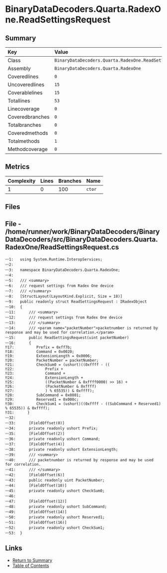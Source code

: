 ﻿# BinaryDataDecoders.Quarta.RadexOne.ReadSettingsRequest

## Summary

| Key             | Value                                                    |
| :-------------- | :------------------------------------------------------- |
| Class           | `BinaryDataDecoders.Quarta.RadexOne.ReadSettingsRequest` |
| Assembly        | `BinaryDataDecoders.Quarta.RadexOne`                     |
| Coveredlines    | `0`                                                      |
| Uncoveredlines  | `15`                                                     |
| Coverablelines  | `15`                                                     |
| Totallines      | `53`                                                     |
| Linecoverage    | `0`                                                      |
| Coveredbranches | `0`                                                      |
| Totalbranches   | `0`                                                      |
| Coveredmethods  | `0`                                                      |
| Totalmethods    | `1`                                                      |
| Methodcoverage  | `0`                                                      |

## Metrics

| Complexity | Lines | Branches | Name    |
| :--------- | :---- | :------- | :------ |
| 1          | 0     | 100      | `ctor`  |

## Files

## File - /home/runner/work/BinaryDataDecoders/BinaryDataDecoders/src/BinaryDataDecoders.Quarta.RadexOne/ReadSettingsRequest.cs

```CSharp
〰1:   using System.Runtime.InteropServices;
〰2:   
〰3:   namespace BinaryDataDecoders.Quarta.RadexOne;
〰4:   
〰5:   /// <summary>
〰6:   /// request settings from Radex One device
〰7:   /// </summary>
〰8:   [StructLayout(LayoutKind.Explicit, Size = 18)]
〰9:   public readonly struct ReadSettingsRequest : IRadexObject
〰10:  {
〰11:      /// <summary>
〰12:      /// request settings from Radex One device
〰13:      /// </summary>
〰14:      /// <param name="packetNumber">packetnumber is returned by response and may be used for correlation.</param>
〰15:      public ReadSettingsRequest(uint packetNumber)
〰16:      {
‼17:          Prefix = 0xff7b;
‼18:          Command = 0x0020;
‼19:          ExtensionLength = 0x0006;
‼20:          PacketNumber = packetNumber;
‼21:          CheckSum0 = (ushort)((0xffff - ((
‼22:              Prefix +
‼23:              Command +
‼24:              ExtensionLength +
‼25:              ((PacketNumber & 0xffff0000) >> 16) +
‼26:              (PacketNumber & 0xffff)
‼27:              ) % 65535)) & 0xffff);
‼28:          SubCommand = 0x0801;
‼29:          Reserved1 = 0x000c;
‼30:          CheckSum1 = (ushort)((0xffff - ((SubCommand + Reserved1) % 65535)) & 0xffff);
‼31:      }
〰32:  
〰33:      [FieldOffset(0)]
〰34:      private readonly ushort Prefix;
〰35:      [FieldOffset(2)]
〰36:      private readonly ushort Command;
〰37:      [FieldOffset(4)]
〰38:      private readonly ushort ExtensionLength;
〰39:      /// <summary>
〰40:      /// packetnumber is returned by response and may be used for correlation.
〰41:      /// </summary>
〰42:      [FieldOffset(6)]
〰43:      public readonly uint PacketNumber;
〰44:      [FieldOffset(10)]
〰45:      private readonly ushort CheckSum0;
〰46:  
〰47:      [FieldOffset(12)]
〰48:      private readonly ushort SubCommand;
〰49:      [FieldOffset(14)]
〰50:      private readonly ushort Reserved1;
〰51:      [FieldOffset(16)]
〰52:      private readonly ushort CheckSum1;
〰53:  }
```

## Links

* [Return to Summary](Summary.md)
* [Table of Contents](../TOC.md)

